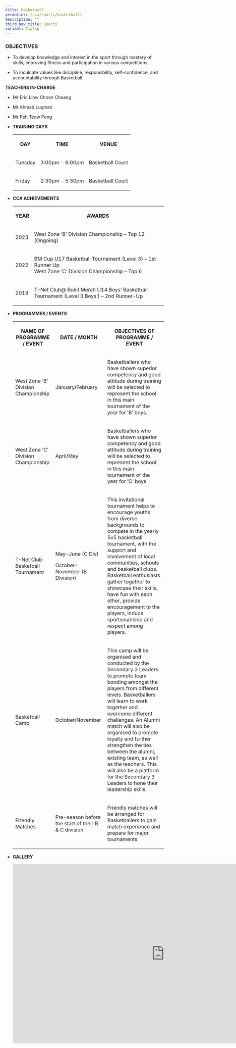 ```yaml
---
title: Basketball
permalink: /cca/sports/basketball/
description: ""
third_nav_title: Sports
variant: tiptap
---
```

<h3>OBJECTIVES</h3>
<ul>
<li>
<p>To develop knowledge and interest in the sport through mastery of skills,
improving fitness and participation in various competitions.</p>
</li>
<li>
<p>To inculcate values like discipline, responsibility, self-confidence,
and accountability through Basketball.</p>
<p></p>
</li>
</ul>
<p><strong>TEACHERS IN-CHARGE</strong>
</p>
<ul data-tight="true" class="tight">
<li>
<p>Mr Eric Liow Choon Cheang</p>
</li>
<li>
<p>Mr Ahmad Luqman</p>
</li>
<li>
<p>Mr Peh Teow Peng</p>
</li>
</ul>
<p></p>
<ul>
<li>
<p><strong>TRAINING DAYS</strong>
</p>
<p></p>
<table style="minWidth: 75px">
<colgroup>
<col>
<col>
<col>
</colgroup>
<tbody>
<tr>
<th rowspan="1" colspan="1">
<p>DAY</p>
</th>
<th rowspan="1" colspan="1">
<p>TIME</p>
</th>
<th rowspan="1" colspan="1">
<p>VENUE</p>
</th>
</tr>
<tr>
<td rowspan="1" colspan="1">
<p>Tuesday</p>
</td>
<td rowspan="1" colspan="1">
<p>3:00pm - 6:00pm</p>
</td>
<td rowspan="1" colspan="1">
<p>Basketball Court</p>
</td>
</tr>
<tr>
<td rowspan="1" colspan="1">
<p>Friday</p>
</td>
<td rowspan="1" colspan="1">
<p>2:30pm - 5:30pm</p>
</td>
<td rowspan="1" colspan="1">
<p>Basketball Court</p>
</td>
</tr>
</tbody>
</table>
<p></p>
</li>
<li>
<p><strong>CCA ACHIEVEMENTS</strong>
</p>
<p></p>
<table style="minWidth: 50px">
<colgroup>
<col>
<col>
</colgroup>
<tbody>
<tr>
<th rowspan="1" colspan="1">
<p>YEAR</p>
</th>
<th rowspan="1" colspan="1">
<p>AWARDS</p>
</th>
</tr>
<tr>
<td rowspan="1" colspan="1">
<p>2023</p>
</td>
<td rowspan="1" colspan="1">
<p>West Zone ‘B’ Division Championship – Top 12 (Ongoing)
<br>
</p>
</td>
</tr>
<tr>
<td rowspan="1" colspan="1">
<p>2022</p>
</td>
<td rowspan="1" colspan="1">
<p>BM Cup U17 Basketball Tournament (Level 3) – 1st Runner Up
<br>West Zone ‘C’ Division Championship – Top 6</p>
</td>
</tr>
<tr>
<td rowspan="1" colspan="1">
<p>2019</p>
</td>
<td rowspan="1" colspan="1">
<p>T-Net Club@ Bukit Merah U14 Boys’ Basketball Tournament (Level 3 Boys’)
– 2nd Runner-Up
<br>
</p>
</td>
</tr>
</tbody>
</table>
<p></p>
</li>
<li>
<p><strong>PROGRAMMES / EVENTS</strong>
</p>
<p></p>
<table style="minWidth: 75px">
<colgroup>
<col>
<col>
<col>
</colgroup>
<tbody>
<tr>
<th rowspan="1" colspan="1">
<p>NAME OF PROGRAMME / EVENT</p>
</th>
<th rowspan="1" colspan="1">
<p>DATE / MONTH</p>
</th>
<th rowspan="1" colspan="1">
<p>OBJECTIVES OF PROGRAMME / EVENT</p>
</th>
</tr>
<tr>
<td rowspan="1" colspan="1">
<p>West Zone ‘B’ Division Championship</p>
</td>
<td rowspan="1" colspan="1">
<p>January/February</p>
</td>
<td rowspan="1" colspan="1">
<p>Basketballers who have shown superior competency and good attitude during
training will be selected to represent the school in this main tournament
of the year for ‘B’ boys.</p>
</td>
</tr>
<tr>
<td rowspan="1" colspan="1">
<p>West Zone ‘C’ Division Championship</p>
</td>
<td rowspan="1" colspan="1">
<p>April/May</p>
</td>
<td rowspan="1" colspan="1">
<p>Basketballers who have shown superior competency and good attitude during
training will be selected to represent the school in this main tournament
of the year for ‘C’ boys.</p>
</td>
</tr>
<tr>
<td rowspan="1" colspan="1">
<p>T-Net Club Basketball Tournament</p>
</td>
<td rowspan="1" colspan="1">
<p>May-June (C Div)</p>
<p>October-November (B Division)</p>
</td>
<td rowspan="1" colspan="1">
<p>This invitational tournament helps to encourage youths from diverse backgrounds
to compete in the yearly 5v5 basketball tournament, with the support and
involvement of local communities, schools and basketball clubs. Basketball
enthusiasts gather together to showcase their skills, have fun with each
other, provide encouragement to the players, induce sportsmanship and respect
among players.</p>
</td>
</tr>
<tr>
<td rowspan="1" colspan="1">
<p>Basketball Camp</p>
</td>
<td rowspan="1" colspan="1">
<p>October/November</p>
</td>
<td rowspan="1" colspan="1">
<p>This camp will be organised and conducted by the Secondary 3 Leaders to
promote team bonding amongst the players from different levels. Basketballers
will learn to work together and overcome different challenges. An Alumni
match will also be organised to promote loyalty and further strengthen
the ties between the alumni, existing team, as well as the teachers. This
will also be a platform for the Secondary 3 Leaders to hone their leadership
skills.</p>
</td>
</tr>
<tr>
<td rowspan="1" colspan="1">
<p>Friendly Matches</p>
</td>
<td rowspan="1" colspan="1">
<p>Pre-season before the start of their B &amp; C division</p>
</td>
<td rowspan="1" colspan="1">
<p>Friendly matches will be arranged for Basketballers to gain match experience
and prepare for major tournaments.</p>
</td>
</tr>
</tbody>
</table>
</li>
<li>
<p><strong>GALLERY</strong>
</p>
<p></p>
<div class="iframe-wrapper">
<iframe height="569" width="960" allowfullscreen="true" frameborder="0" src="https://docs.google.com/presentation/d/e/2PACX-1vSyz56MI6chz24C1OvB_bMVEOHaSUsYDngAbJGSvoxv0zM9-td7RhaIpPfytr7rodsEmM38ceAFsKo5/embed?start=true&amp;loop=true&amp;delayms=3000"></iframe>
</div>
<p></p>
</li>
</ul>
<p></p>